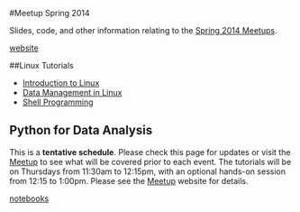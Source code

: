 #Meetup Spring 2014

Slides, code, and other information relating to the [Spring 2014 Meetups](http://www.meetup.com/University-of-Colorado-Computational-Science-and-Engineering/).

[website](http://researchcomputing.github.io/Meetup_Spring_2014/)

##Linux Tutorials

- [Introduction to Linux](http://researchcomputing.github.io/Meetup_Spring_2014/pdfs/Linuxclass-1.pdf)
- [Data Management in Linux](http://researchcomputing.github.io/Meetup_Spring_2014//pdfs/Linuxclass-2.pdf)
- [Shell Programming](http://researchcomputing.github.io/Meetup_Spring_2014//pdfs/Linuxclass-3.pdf)

## Python for Data Analysis

This is a **tentative schedule**. Please check this page for updates or visit the [Meetup](http://www.meetup.com/University-of-Colorado-Computational-Science-and-Engineering/) to see what will be covered prior to each event.  The tutorials will be on Thursdays from 11:30am to 12:15pm, with an optional hands-on session from 12:15 to 1:00pm. Please see the [Meetup](http://www.meetup.com/University-of-Colorado-Computational-Science-and-Engineering/) website for details.


[notebooks](http://nbviewer.ipython.org/github/ResearchComputing/Meetup_Spring_2014/tree/master/notebooks/)
